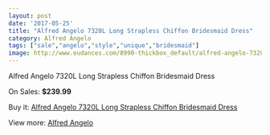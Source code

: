 ```yaml
---
layout: post
date: '2017-05-25'
title: "Alfred Angelo 7320L Long Strapless Chiffon Bridesmaid Dress"
category: Alfred Angelo
tags: ["sale","angelo","style","unique","bridesmaid"]
image: http://www.eudances.com/8990-thickbox_default/alfred-angelo-7320l-long-strapless-chiffon-bridesmaid-dress.jpg
---
```

Alfred Angelo 7320L Long Strapless Chiffon Bridesmaid Dress

On Sales: **$239.99**
<a href="https://www.eudances.com/en/alfred-angelo/3019-alfred-angelo-7320l-long-strapless-chiffon-bridesmaid-dress.html"><amp-img layout="responsive" width="600" height="600" src="//www.eudances.com/8990-thickbox_default/alfred-angelo-7320l-long-strapless-chiffon-bridesmaid-dress.jpg" alt="Alfred Angelo 7320L Long Strapless Chiffon Bridesmaid Dress 0" /></a>
<a href="https://www.eudances.com/en/alfred-angelo/3019-alfred-angelo-7320l-long-strapless-chiffon-bridesmaid-dress.html"><amp-img layout="responsive" width="600" height="600" src="//www.eudances.com/8991-thickbox_default/alfred-angelo-7320l-long-strapless-chiffon-bridesmaid-dress.jpg" alt="Alfred Angelo 7320L Long Strapless Chiffon Bridesmaid Dress 1" /></a>

Buy it: [Alfred Angelo 7320L Long Strapless Chiffon Bridesmaid Dress](https://www.eudances.com/en/alfred-angelo/3019-alfred-angelo-7320l-long-strapless-chiffon-bridesmaid-dress.html "Alfred Angelo 7320L Long Strapless Chiffon Bridesmaid Dress")

View more: [Alfred Angelo](https://www.eudances.com/en/51-alfred-angelo "Alfred Angelo")